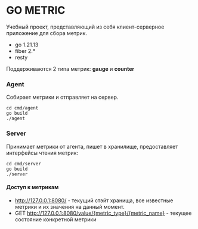 # GO METRIC

Учебный проект, представляющий из себя клиент-серверное приложение для сбора метрик.

- go 1.21.13
- fiber 2.*
- resty

Поддерживаются 2 типа метрик: **gauge** и **counter**


###  Agent

Собирает метрики и отправляет на сервер.
```
cd cmd/agent
go build
./agent
```

### Server

Принимает метрики от агента, пишет в хранилище, предоставляет интерфейсы чтения метрик:
```
cd cmd/server
go build
./server
```

#### Доступ к метрикам

- http://127.0.0.1:8080/ - текущий стэйт хранища, все известные метрики и их значения на данный момент.
- GET http://127.0.0.1:8080/value/{metric_type}/{metric_name} - текущее состояние конкретной метрики
